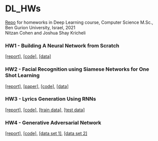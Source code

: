 # DL_HWs

[Repo](https://github.com/krichelj/DL_HWs) for homeworks in Deep Learning course, Computer Science M.Sc., Ben Gurion University, Israel, 2021\
Nitzan Cohen and Joshua Shay Kricheli

### HW1 - Building A Neural Network from Scratch

[[report]](HW1/DL_HW_1_Report.pdf), [[code]](https://github.com/krichelj/DL_HWs/tree/master/HW1), [[data]](https://paperswithcode.com/dataset/mnist)

### HW2 - Facial Recognition using Siamese Networks for One Shot Learning

[[report]](HW2/DL_HW_2_Report.pdf), [[paper]](https://www.cs.cmu.edu/~rsalakhu/papers/oneshot1.pdf), [[code]](https://github.com/krichelj/DL_HWs/tree/master/HW2), [[data]](http://vis-www.cs.umass.edu/lfw/index.html)

### HW3 - Lyrics Generation Using RNNs

[[report]](HW3/DL_HW_3_Report.pdf), [[code]](https://github.com/krichelj/DL_HWs/tree/master/HW3), [[train data]](HW3/lyrics_train_set.csv), [[test data]](HW3/lyrics_test_set.csv)

### HW4 - Generative Adversarial Network

[[report]](HW4/DL_HW_4_Report.pdf), [[code]](https://github.com/krichelj/DL_HWs/tree/master/HW4), [[data set 1]](HW4/diabetes.arff), [[data set 2]](HW4/german_credit.arff)